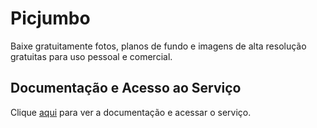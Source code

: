 # Picjumbo

Baixe gratuitamente fotos, planos de fundo e imagens de alta resolução gratuitas para uso pessoal e comercial.

## Documentação e Acesso ao Serviço

Clique [aqui](https://picjumbo.com) para ver a documentação e acessar o serviço.